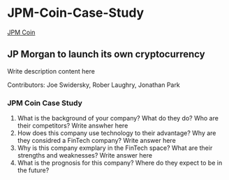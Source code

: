 # JPM-Coin-Case-Study

[JPM Coin](JPM-coin.jpg)

## JP Morgan to launch its own cryptocurrency

Write description content here

Contributors: Joe Swidersky, Rober Laughry, Jonathan Park

### JPM Coin Case Study

1. What is the background of your company? What do they do? Who are their competitors?
Write answher here
2. How does this company use technology to their advantage? Why are they considred a FinTech company?
Write answer here
3. Why is this company exmplary in the FinTech space? What are their strengths and weaknesses?
Write answer here
4. What is the prognosis for this company? Where do they expect to be in the future?